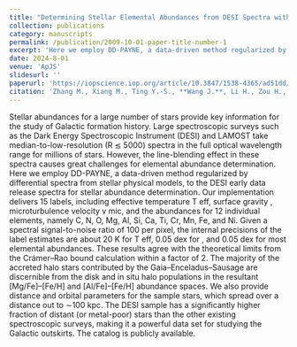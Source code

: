 ```yaml
---
title: "Determining Stellar Elemental Abundances from DESI Spectra with the Data-driven Payne"
collection: publications
category: manuscripts
permalink: /publication/2009-10-01-paper-title-number-1
excerpt: 'Here we employ DD-PAYNE, a data-driven method regularized by differential spectra from stellar physical models, to the DESI early data release spectra for stellar abundance determination.'
date: 2024-8-01
venue: 'ApJS'
slidesurl: ''
paperurl: 'https://iopscience.iop.org/article/10.3847/1538-4365/ad51dd/pdf'
citation: 'Zhang M., Xiang M., Ting Y.-S., **Wang J.**, Li H., Zou H., Nie J., et al., 2024, ApJS, 273, 19. doi:10.3847/1538-4365/ad51dd'
---
```


Stellar abundances for a large number of stars provide key information for the study of Galactic formation history. Large spectroscopic surveys such as the Dark Energy Spectroscopic Instrument (DESI) and LAMOST take median-to-low-resolution (R ≲ 5000) spectra in the full optical wavelength range for millions of stars. However, the line-blending effect in these spectra causes great challenges for elemental abundance determination. Here we employ DD-PAYNE, a data-driven method regularized by differential spectra from stellar physical models, to the DESI early data release spectra for stellar abundance determination. Our implementation delivers 15 labels, including effective temperature T eff, surface gravity , microturbulence velocity v mic, and the abundances for 12 individual elements, namely C, N, O, Mg, Al, Si, Ca, Ti, Cr, Mn, Fe, and Ni. Given a spectral signal-to-noise ratio of 100 per pixel, the internal precisions of the label estimates are about 20 K for T eff, 0.05 dex for , and 0.05 dex for most elemental abundances. These results agree with the theoretical limits from the Crámer–Rao bound calculation within a factor of 2. The majority of the accreted halo stars contributed by the Gaia–Enceladus–Sausage are discernible from the disk and in situ halo populations in the resultant [Mg/Fe]–[Fe/H] and [Al/Fe]–[Fe/H] abundance spaces. We also provide distance and orbital parameters for the sample stars, which spread over a distance out to ∼100 kpc. The DESI sample has a significantly higher fraction of distant (or metal-poor) stars than the other existing spectroscopic surveys, making it a powerful data set for studying the Galactic outskirts. The catalog is publicly available.
